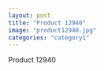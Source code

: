 ```yaml
---
layout: post
title: "Product 12940"
image: "product12940.jpg"
categories: "category1"
---
```

Product 12940
